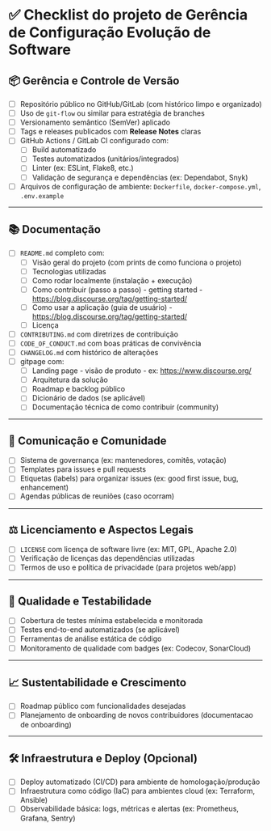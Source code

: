 # ✅ Checklist do projeto de Gerência de Configuração Evolução de Software

## 📦 Gerência e Controle de Versão

-   [ ] Repositório público no GitHub/GitLab (com histórico limpo e organizado)
-   [ ] Uso de `git-flow` ou similar para estratégia de branches
-   [ ] Versionamento semântico (SemVer) aplicado
-   [ ] Tags e releases publicados com **Release Notes** claras
-   [ ] GitHub Actions / GitLab CI configurado com:
    -   [ ] Build automatizado
    -   [ ] Testes automatizados (unitários/integrados)
    -   [ ] Linter (ex: ESLint, Flake8, etc.)
    -   [ ] Validação de segurança e dependências (ex: Dependabot, Snyk)
-   [ ] Arquivos de configuração de ambiente: `Dockerfile`, `docker-compose.yml`, `.env.example`

---

## 📚 Documentação

-   [ ] `README.md` completo com:
    -   [ ] Visão geral do projeto (com prints de como funciona o projeto)
    -   [ ] Tecnologias utilizadas
    -   [ ] Como rodar localmente (instalação + execução)
    -   [ ] Como contribuir (passo a passo) - getting started - https://blog.discourse.org/tag/getting-started/
    -   [ ] Como usar a aplicação (guia de usuário) - https://blog.discourse.org/tag/getting-started/
    -   [ ] Licença
-   [ ] `CONTRIBUTING.md` com diretrizes de contribuição
-   [ ] `CODE_OF_CONDUCT.md` com boas práticas de convivência
-   [ ] `CHANGELOG.md` com histórico de alterações
-   [ ] gitpage com:
    -   [ ] Landing page - visão de produto - ex: https://www.discourse.org/
    -   [ ] Arquitetura da solução
    -   [ ] Roadmap e backlog público
    -   [ ] Dicionário de dados (se aplicável)
    -   [ ] Documentação técnica de como contribuir (community)

---

## 📢 Comunicação e Comunidade

-   [ ] Sistema de governança (ex: mantenedores, comitês, votação)
-   [ ] Templates para issues e pull requests
-   [ ] Etiquetas (labels) para organizar issues (ex: good first issue, bug, enhancement)
-   [ ] Agendas públicas de reuniões (caso ocorram)

---

## ⚖️ Licenciamento e Aspectos Legais

-   [ ] `LICENSE` com licença de software livre (ex: MIT, GPL, Apache 2.0)
-   [ ] Verificação de licenças das dependências utilizadas
-   [ ] Termos de uso e política de privacidade (para projetos web/app)

---

## 🧪 Qualidade e Testabilidade

-   [ ] Cobertura de testes mínima estabelecida e monitorada
-   [ ] Testes end-to-end automatizados (se aplicável)
-   [ ] Ferramentas de análise estática de código
-   [ ] Monitoramento de qualidade com badges (ex: Codecov, SonarCloud)

---

## 📈 Sustentabilidade e Crescimento

-   [ ] Roadmap público com funcionalidades desejadas
-   [ ] Planejamento de onboarding de novos contribuidores (documentacao de onboarding)

---

## 🛠️ Infraestrutura e Deploy (Opcional)

-   [ ] Deploy automatizado (CI/CD) para ambiente de homologação/produção
-   [ ] Infraestrutura como código (IaC) para ambientes cloud (ex: Terraform, Ansible)
-   [ ] Observabilidade básica: logs, métricas e alertas (ex: Prometheus, Grafana, Sentry)
